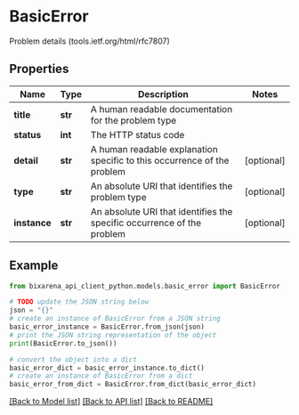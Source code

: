 # BasicError

Problem details (tools.ietf.org/html/rfc7807)

## Properties

| Name         | Type    | Description                                                             | Notes      |
| ------------ | ------- | ----------------------------------------------------------------------- | ---------- |
| **title**    | **str** | A human readable documentation for the problem type                     |
| **status**   | **int** | The HTTP status code                                                    |
| **detail**   | **str** | A human readable explanation specific to this occurrence of the problem | [optional] |
| **type**     | **str** | An absolute URI that identifies the problem type                        | [optional] |
| **instance** | **str** | An absolute URI that identifies the specific occurrence of the problem  | [optional] |

## Example

```python
from bixarena_api_client_python.models.basic_error import BasicError

# TODO update the JSON string below
json = "{}"
# create an instance of BasicError from a JSON string
basic_error_instance = BasicError.from_json(json)
# print the JSON string representation of the object
print(BasicError.to_json())

# convert the object into a dict
basic_error_dict = basic_error_instance.to_dict()
# create an instance of BasicError from a dict
basic_error_from_dict = BasicError.from_dict(basic_error_dict)
```

[[Back to Model list]](../README.md#documentation-for-models) [[Back to API list]](../README.md#documentation-for-api-endpoints) [[Back to README]](../README.md)
